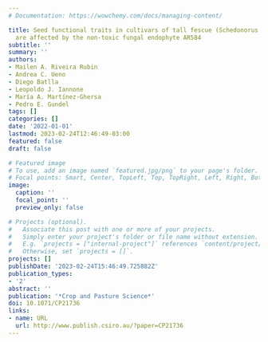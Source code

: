 ```yaml
---
# Documentation: https://wowchemy.com/docs/managing-content/

title: Seed functional traits in cultivars of tall fescue (Schedonorus arundinaceus)
  are affected by the non-toxic fungal endophyte AR584
subtitle: ''
summary: ''
authors:
- Mailen A. Riveira Rubin
- Andrea C. Ueno
- Diego Batlla
- Leopoldo J. Iannone
- María A. Martínez-Ghersa
- Pedro E. Gundel
tags: []
categories: []
date: '2022-01-01'
lastmod: 2023-02-24T12:46:49-03:00
featured: false
draft: false

# Featured image
# To use, add an image named `featured.jpg/png` to your page's folder.
# Focal points: Smart, Center, TopLeft, Top, TopRight, Left, Right, BottomLeft, Bottom, BottomRight.
image:
  caption: ''
  focal_point: ''
  preview_only: false

# Projects (optional).
#   Associate this post with one or more of your projects.
#   Simply enter your project's folder or file name without extension.
#   E.g. `projects = ["internal-project"]` references `content/project/deep-learning/index.md`.
#   Otherwise, set `projects = []`.
projects: []
publishDate: '2023-02-24T15:46:49.725882Z'
publication_types:
- '2'
abstract: ''
publication: '*Crop and Pasture Science*'
doi: 10.1071/CP21736
links:
- name: URL
  url: http://www.publish.csiro.au/?paper=CP21736
---
```

